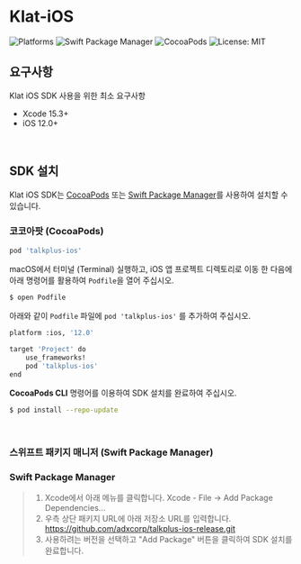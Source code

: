 
# Klat-iOS

![Platforms](https://img.shields.io/cocoapods/p/talkplus-ios.svg)
![Swift Package Manager](https://img.shields.io/badge/SPM-compatible-green.svg)
![CocoaPods](https://img.shields.io/badge/CocoaPods-compatible-green.svg)
![License: MIT](https://img.shields.io/badge/License-MIT-yellow.svg)

## 요구사항

Klat iOS SDK 사용을 위한 최소 요구사항
- Xcode 15.3+
- iOS 12.0+
<br/>

## SDK 설치

Klat iOS SDK는 [CocoaPods](https://cocoapods.org) 또는 [Swift Package Manager](https://swift.org/package-manager/)를 사용하여 설치할 수 있습니다.
<br/>

### 코코아팟 (CocoaPods)
```ruby
pod 'talkplus-ios'
```

macOS에서 터미널 (Terminal) 실행하고,  iOS 앱 프로젝트 디렉토리로 이동 한 다음에 아래 명령어를 활용하여 `Podfile`을 열어 주십시오.

```bash
$ open Podfile
```

아래와 같이 `Podfile` 파일에 `pod 'talkplus-ios'` 를 추가하여 주십시오.

```bash
platform :ios, '12.0'
 
target 'Project' do
    use_frameworks!
    pod 'talkplus-ios'
end
```

**CocoaPods CLI** 명령어를 이용하여 SDK 설치를 완료하여 주십시오.

```bash
$ pod install --repo-update
```
<br/>

### 스위프트 패키지 매니저 (Swift Package Manager)

### Swift Package Manager
>1) Xcode에서 아래 메뉴를 클릭합니다.
   Xcode - File -> Add Package Dependencies...
>2) 우측 상단 패키지 URL에 아래 저장소 URL를 입력합니다.
   https://github.com/adxcorp/talkplus-ios-release.git
>3) 사용하려는 버전을 선택하고 "Add Package" 버튼을 클릭하여 SDK 설치를 완료합니다.
